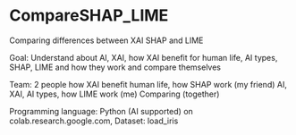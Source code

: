 # CompareSHAP_LIME 
Comparing differences between XAI SHAP and LIME

Goal: Understand about AI, XAI, how XAI benefit for human life, AI types, SHAP, LIME and how they work and compare themselves

Team: 2 people
  how XAI benefit human life, how SHAP work (my friend)
  AI, XAI, AI types, how LIME work (me)
  Comparing (together)

Programming language: Python (AI supported) on colab.research.google.com, Dataset: load_iris

